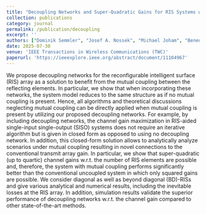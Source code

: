```yaml
---
title: "Decoupling Networks and Super-Quadratic Gains for RIS Systems with Mutual Coupling | [Paper](https://ieeexplore.ieee.org/abstract/document/11104967)"
collection: publications
category: journal
permalink: /publication/decoupling
excerpt: ''
authors: ["Dominik Semmler", "Josef A. Nossek", "Michael Joham", "Benedikt Böck","Wolfgang Utschick"]
date: 2025-07-30
venue: 'IEEE Transactions in Wireless Communications (TWC)'
paperurl: 'https://ieeexplore.ieee.org/abstract/document/11104967'
---
```

We propose decoupling networks for the reconfigurable intelligent surface (RIS) array as a solution to benefit from the mutual coupling between the reflecting elements. In particular, we show that when incorporating these networks, the system model reduces to the same structure as if no mutual coupling is present. Hence, all algorithms and theoretical discussions neglecting mutual coupling can be directly applied when mutual coupling is present by utilizing our proposed decoupling networks. For example, by including decoupling networks, the channel gain maximization in RIS-aided single-input single-output (SISO) systems does not require an iterative algorithm but is given in closed form as opposed to using no decoupling network. In addition, this closed-form solution allows to analytically analyze scenarios under mutual coupling resulting in novel connections to the conventional transmit array gain. In particular, we show that super-quadratic (up to quartic) channel gains w.r.t. the number of RIS elements are possible and, therefore, the system with mutual coupling performs significantly better than the conventional uncoupled system in which only squared gains are possible. We consider diagonal as well as beyond diagonal (BD)-RISs and give various analytical and numerical results, including the inevitable losses at the RIS array. In addition, simulation results validate the superior performance of decoupling networks w.r.t. the channel gain compared to other state-of-the-art methods.